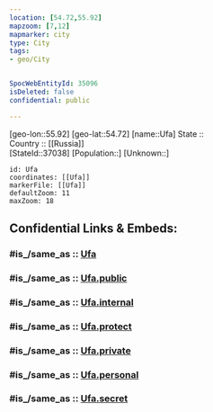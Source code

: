 ```yaml
---
location: [54.72,55.92] 
mapzoom: [7,12] 
mapmarker: city 
type: City
tags:
- geo/City


SpocWebEntityId: 35096
isDeleted: false
confidential: public

---
```

[geo-lon::55.92] 
[geo-lat::54.72] 
[name::Ufa] 
State ::  
Country :: [[Russia]]  
[StateId::37038] 
[Population::] 
[Unknown::] 


```leaflet
id: Ufa
coordinates: [[Ufa]] 
markerFile: [[Ufa]] 
defaultZoom: 11 
maxZoom: 18
```


## Confidential Links & Embeds: 

### #is_/same_as :: [Ufa](/_Standards/Earth/Continent/Asia/Asia~North/Asia~Ural/Bashkortostan~Republic/City/Ufa.md) 

### #is_/same_as :: [Ufa.public](/_public/Earth/Continent/Asia/Asia~North/Asia~Ural/Bashkortostan~Republic/City/Ufa.public.md) 

### #is_/same_as :: [Ufa.internal](/_internal/Earth/Continent/Asia/Asia~North/Asia~Ural/Bashkortostan~Republic/City/Ufa.internal.md) 

### #is_/same_as :: [Ufa.protect](/_protect/Earth/Continent/Asia/Asia~North/Asia~Ural/Bashkortostan~Republic/City/Ufa.protect.md) 

### #is_/same_as :: [Ufa.private](/_private/Earth/Continent/Asia/Asia~North/Asia~Ural/Bashkortostan~Republic/City/Ufa.private.md) 

### #is_/same_as :: [Ufa.personal](/_personal/Earth/Continent/Asia/Asia~North/Asia~Ural/Bashkortostan~Republic/City/Ufa.personal.md) 

### #is_/same_as :: [Ufa.secret](/_secret/Earth/Continent/Asia/Asia~North/Asia~Ural/Bashkortostan~Republic/City/Ufa.secret.md)

